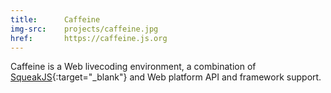 ```yaml
---
title:      Caffeine
img-src:    projects/caffeine.jpg
href:       https://caffeine.js.org
---
```

Caffeine is a Web livecoding environment, a combination of
[SqueakJS][squeakjs]{:target="_blank"} and Web platform API and framework
support.

[squeakjs]: https://squeak.js.org
